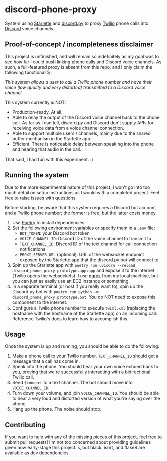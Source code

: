 # discord-phone-proxy
System using [Starlette](https://www.starlette.io/) and [discord.py](https://discordpy.readthedocs.io/en/stable/) to proxy [Twilio](https://www.twilio.com/) phone calls into [Discord](https://discord.com/) voice channels.

## Proof-of-concept / incompleteness disclaimer
This project is unfinished, and will remain so indefinitely as my goal was to see how far I could push linking phone calls and Discord voice channels. As such, a full-featured proxy is absent from this repo, and I only claim the following functionality:

*This system allows a user to call a Twilio phone number and have their voice (low quality and very distorted) transmitted to a Discord voice channel.*

This system currently is NOT:
* Production-ready. At all.
* Able to relay the output of the Discord voice channel back to the phone call. As far as I can tell, discord.py and Discord don't supply APIs for receiving voice data from a voice channel connection.
* Able to support multiple users / channels, mainly due to the shared buffer mechanism in the Starlette app.
* Efficient. There is noticeable delay between speaking into the phone and hearing that audio in the call.

That said, I had fun with this experiment. :)

## Running the system
Due to the more experimental nature of this project, I won't go into too much detail on setup instructions as I would with a completed project. Feel free to raise issues with questions.

Before starting, be aware that this system requires a Discord bot account and a Twilio phone number; the former is free, but the latter costs money.

1. Use [Poetry](https://python-poetry.org/) to install dependencies.
1. Set the following environment variables or specify them in a `.env` file:
    * `BOT_TOKEN`: your Discord bot token
    * `VOICE_CHANNEL_ID`: Discord ID of the voice channel to transmit to
    * `TEXT_CHANNEL_ID`: Discord ID of the text channel for call connection notifications
    * `PROXY_SERVER_URL` (optional): URL of the websocket endpoint exposed by the Starlette app that the discord.py bot will connect to.
1. Spin up the Starlette app with `poetry run uvicorn --reload discord_phone_proxy.prototype.app:app` and expose it to the internet (Twilio opens the websockets). I use [ngrok](https://ngrok.com/) from my local machine, but you can just as easily use an EC2 instance or something.
1. In a separate terminal (or host if you really want to), spin up the Discord.py bot with `poetry run python -m discord_phone_proxy.prototype.bot`. You do NOT need to expose this component to the internet.
1. Configure a Twilio phone number to execute `twiml.xml` (replacing the hostname with the hostname of the Starlette app) on an incoming call. Reference Twilio's docs to learn how to accomplish this.

## Usage
Once the system is up and running, you should be able to do the following:

1. Make a phone call to your Twilio number. `TEXT_CHANNEL_ID` should get a message that a call has come in.
1. Speak into the phone. You should hear your own voice echoed back to you, proving that we're successfully interacting with a bidirectional Twilio call.
1. Send `$connect` to a text channel. The bot should move into `VOICE_CHANNEL_ID`.
1. Turn down your volume, and join `VOICE_CHANNEL_ID`. You should be able to hear a very loud and distorted version of what you're saying over the phone.
1. Hang up the phone. The noise should stop.

## Contributing
If you want to help with any of the missing pieces of this project, feel free to submit pull requests! I'm not too concerned about providing guidelines given how early-stage this project is, but black, isort, and flake8 are available as dev dependencies.